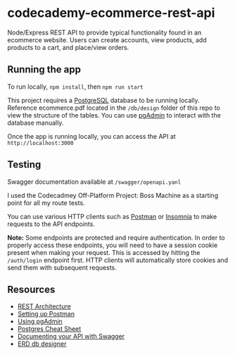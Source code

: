 # codecademy-ecommerce-rest-api
Node/Express REST API to provide typical functionality found in an ecommerce website.  Users can create accounts, view products, add products to a cart, and place/view orders.

## Running the app
To run locally, `npm install`, then `npm run start`

This project requires a [PostgreSQL](https://www.postgresql.org/) database to be running locally.  Reference ecommerce.pdf located in the `/db/design` folder of this repo to view the structure of the tables.  You can use [pgAdmin](https://www.pgadmin.org/) to interact with the database manually. 

Once the app is running locally, you can access the API at `http://localhost:3000`

## Testing
Swagger documentation available at `/swagger/openapi.yanl`

I used the Codecadmey Off-Platform Project: Boss Machine as a starting point for all my route tests. 

You can use various HTTP clients such as [Postman](https://www.postman.com/) or [Insomnia](https://insomnia.rest/) to make requests to the API endpoints.

**Note:** Some endpoints are protected and require authentication.  In order to properly access these endpoints, you will need to have a session cookie present when making your request.  This is accessed by hitting the `/auth/login` endpoint first.  HTTP clients will automatically store cookies and send them with subsequent requests.

## Resources
- [REST Architecture](https://www.codecademy.com/articles/what-is-rest)
- [Setting up Postman](https://learning.postman.com/docs/getting-started/settings/)
- [Using pgAdmin](https://www.pgadmin.org/docs/pgadmin4/development/getting_started.html)
- [Postgres Cheat Sheet](https://www.postgresqltutorial.com/postgresql-cheat-sheet/)
- [Documenting your API with Swagger](https://swagger.io/resources/articles/documenting-apis-with-swagger/)
- [ERD db designer](https://erd.dbdesigner.net/)